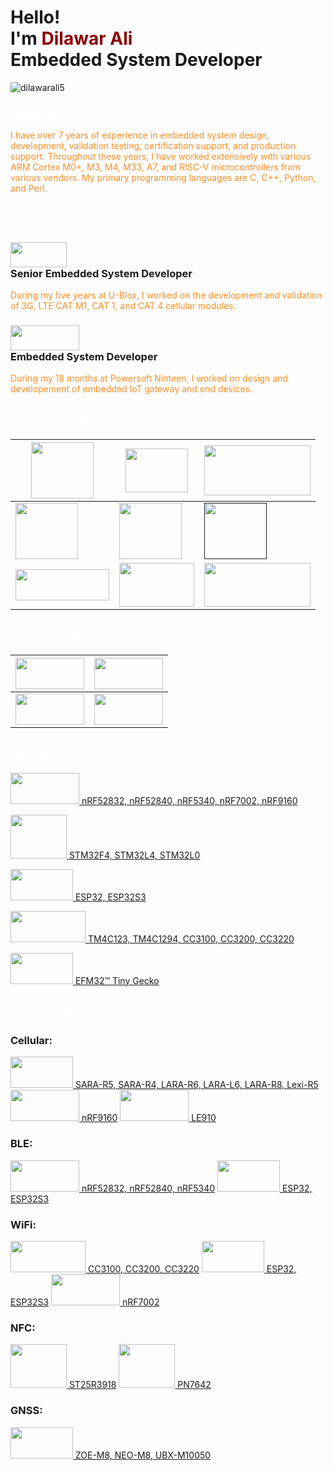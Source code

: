 <!-- <h3 align="right">Available for work</h3> -->
<h1 align="left">Hello!<br>I'm <span style="color:darkred">Dilawar Ali</span>
<br><span>Embedded System Developer</span>
</h1>

<p align="left"> <img src="https://komarev.com/ghpvc/?username=dilawarali5&label=Profile%20views&color=0e75b6&style=flat" alt="dilawarali5" /> </p>

<h3 style="color:white">About Me</h3>
<span style="color:#F68F26">
I have over 7 years of experience in embedded system design, development, validation testing, certification support, and production support. Throughout these years, I have worked extensively with various ARM Cortex M0+, M3, M4, M33, A7, and RISC-V microcontrollers from various vendors. My primary programming languages are C, C++, Python, and Perl.
</span>

<h2 style="color:white">Industrial Expeirence</h2>
<h3><a href="https://www.u-blox.com/en" target="blank"><img src="https://encrypted-tbn0.gstatic.com/images?q=tbn:ANd9GcRURS-DYxSwtG_IJYdCCX6C9_567zY-wpgV3w&s" height="40" width="90"/></a><br>Senior Embedded System Developer</h3>
<span style="color:#F68F26">
During my five years at U-Blox, I worked on the development and validation of 3G, LTE CAT M1, CAT 1, and CAT 4 cellular modules.
</span>

<h3><a href="https://www.powersoft19.com/" target="blank"><img src="https://encrypted-tbn0.gstatic.com/images?q=tbn:ANd9GcSpBmBFp5NBBCuM4cWCXnR1K_RJm6HvC5PrBA&s" height="40" width="110"/></a><br>Embedded System Developer</h3>
<span style="color:#F68F26">
During my 18 months at Powersoft Ninteen, I worked on design and developement of embedded IoT gateway and end devices.
</span>

<h2 style="color:white">Technologies</h2>

| <a href="https://en.wikipedia.org/wiki/LTE_(telecommunication)"> <img src="https://images.data-alliance.net/4g-lte.png" height="90" width="100"/></a>                   | <a href="https://en.wikipedia.org/wiki/Wi-Fi"><img src="https://logos-world.net/wp-content/uploads/2022/03/Wi-Fi-Logo.png" height="70" width="100"/></a>    | <a href="https://en.wikipedia.org/wiki/Bluetooth_Low_Energy"><img src="https://www.iotechsys.com/cmsfiles/New-Branding/Connectors/Bluetooth.png" height="80" width="170"/> </a>   |
|----------------------------|--------|--------|
| <a href="https://en.wikipedia.org/wiki/Ethernet"><img src="https://as2.ftcdn.net/v2/jpg/02/37/31/49/1000_F_237314902_00p8MZjmd1S4MdYhvjm4s5Jg5N6VDhR4.jpg" height="90" width="100"/></a>                     | <a href="https://en.wikipedia.org/wiki/Near-field_communication"><img src="https://banner2.cleanpng.com/20180527/yru/avqwbt8sl.webp" height="90" width="100"/></a> | <a href=""><img src="https://encrypted-tbn0.gstatic.com/images?q=tbn:ANd9GcSoM6uebLsekX7vaI6Iu55HKbt_BaZbGxzD8A&s" height="90" width="100"/></a> |
|<a href="https://www.espressif.com/en/solutions/low-power-solutions/esp-now"><img src="https://i0.wp.com/randomnerdtutorials.com/wp-content/uploads/2020/01/esp-now-logo.png?quality=100&strip=all&ssl=1" height="50" width="150"/></a> | <a href="https://en.wikipedia.org/wiki/Thread_(network_protocol)"><img src="https://encrypted-tbn0.gstatic.com/images?q=tbn:ANd9GcS42KFP4Tfkb3s6qiJMTNNkGaA1ByPQviUz_Q&s" height="70" width="120"/></a> | <a href="https://en.wikipedia.org/wiki/Matter_(standard)"><img src="https://upload.wikimedia.org/wikipedia/commons/thumb/f/fd/Matter_logo.jpg/1280px-Matter_logo.jpg" height="70" width="170"/></a> |



<h2 style="color:white">RealTime Operating Systems</h2>

| <a href="https://zephyrproject.org/"> <img src="https://encrypted-tbn0.gstatic.com/images?q=tbn:ANd9GcSeXJn_zUafm82JM8HnmjKXvDTXiDfKfBDUcA&s" height="50" width="110"/></a> | <a href="https://www.freertos.org/"> <img src="https://upload.wikimedia.org/wikipedia/commons/3/3e/FreeRTOS_logo_2005.svg" height="50" width="110"/></a> |
|----------------------------|--------|
|<a href="https://www.ti.com/tool/TI-RTOS-MCU"> <img src="https://i.ytimg.com/vi/dTWlhTA7HxU/maxresdefault.jpg" height="50" width="110"/></a> | <a href="https://www.silabs.com/developer-tools/micrium-os"> <img src="https://silabs.scene7.com/is/image/siliconlabs/uc-os-rtos-stacks?$Large2Column50pct$" height="50" width="110"/></a> |



<h2 style="color:white">Chipsets</h2>

<a href="https://www.nordicsemi.com/"> <img src="https://www.thefastmode.com/media/k2/items/src/07accd6b3ea88d42a3ac40ac6b4bf48a.jpg?t=20220713_010215" height="50" width="110"/> nRF52832, nRF52840, nRF5340, nRF7002, nRF9160</a>

<a href="https://www.st.com/en/microcontrollers-microprocessors/stm32-32-bit-arm-cortex-mcus.html"> <img src="https://encrypted-tbn0.gstatic.com/images?q=tbn:ANd9GcR75lwToHDevWiUhykEIdcmcsTXRc2BUVy2ww&s" height="70" width="90"/> STM32F4, STM32L4, STM32L0</a>

<a href="https://www.espressif.com/"> <img src="https://i.ytimg.com/vi/zS8qQO2YHR4/maxresdefault.jpg" height="50" width="100"/> ESP32, ESP32S3</a>

<a href="https://www.ti.com/"> <img src="https://encrypted-tbn0.gstatic.com/images?q=tbn:ANd9GcT6JxYBMuc4_Xtg4EYvIovHJ5pxhXY1_pYJeQ&s" height="50" width="120"/> TM4C123, TM4C1294, CC3100, CC3200, CC3220</a>

<a href="https://www.silabs.com/"> <img src="https://encrypted-tbn0.gstatic.com/images?q=tbn:ANd9GcSWVS08_UXIlPZzBxp3rXrX9v1mwxpcG_8iqg&s" height="50" width="100"/> EFM32™ Tiny Gecko</a>



<h2 style="color:white">IoT Devices</h2>
<h3>Cellular:</h3>

<a href="https://www.u-blox.com/en/cellular-modules"> <img src="https://www.ingenu.com/wp-content/uploads/2016/09/INGENU-WEB-PARTNER-UBLOX-2.jpg" height="50" width="100"/> SARA-R5, SARA-R4, LARA-R6, LARA-L6, LARA-R8, Lexi-R5 </a>
<a href="https://www.nordicsemi.com/Products/nRF9160"> <img src="https://www.thefastmode.com/media/k2/items/src/07accd6b3ea88d42a3ac40ac6b4bf48a.jpg?t=20220713_010215" height="50" width="110"/> nRF9160</a>
<a href="https://www.telit.com/devices/le910cx-linux/"> <img src="https://encrypted-tbn0.gstatic.com/images?q=tbn:ANd9GcQmzfcr1yz4YxhmCSJZhbMd_nUOrB1tOP1jIQ&s" height="50" width="110"/> LE910</a>

<h3>BLE:</h3>
<a href="https://www.nordicsemi.com/Products/Wireless/Bluetooth-Low-Energy?lang=en#infotabs"> <img src="https://www.thefastmode.com/media/k2/items/src/07accd6b3ea88d42a3ac40ac6b4bf48a.jpg?t=20220713_010215" height="50" width="110"/> nRF52832, nRF52840, nRF5340</a>
<a href="https://www.espressif.com/"> <img src="https://i.ytimg.com/vi/zS8qQO2YHR4/maxresdefault.jpg" height="50" width="100"/> ESP32, ESP32S3</a>

<h3>WiFi:</h3>
<a href="https://www.ti.com/"> <img src="https://encrypted-tbn0.gstatic.com/images?q=tbn:ANd9GcT6JxYBMuc4_Xtg4EYvIovHJ5pxhXY1_pYJeQ&s" height="50" width="120"/> CC3100, CC3200, CC3220</a>
<a href="https://www.espressif.com/"> <img src="https://i.ytimg.com/vi/zS8qQO2YHR4/maxresdefault.jpg" height="50" width="100"/> ESP32, ESP32S3</a>
<a href="https://www.nordicsemi.com/Products/Wireless/WiFi/Products?lang=en#infotabs"> <img src="https://www.thefastmode.com/media/k2/items/src/07accd6b3ea88d42a3ac40ac6b4bf48a.jpg?t=20220713_010215" height="50" width="110"/> nRF7002</a>


<h3>NFC:</h3>
<a href="https://www.st.com/en/nfc/st25r3916.html"> <img src="https://encrypted-tbn0.gstatic.com/images?q=tbn:ANd9GcR75lwToHDevWiUhykEIdcmcsTXRc2BUVy2ww&s" height="70" width="90"/> ST25R3918</a>
<a href="https://www.nxp.com/products/rfid-nfc/nfc-hf/nfc-readers/single-chip-solution-with-high-performance-nfc-reader-customizable-mcu-and-security-toolbox:PN7642"> <img src="https://encrypted-tbn0.gstatic.com/images?q=tbn:ANd9GcRRdMSdE7rkjwlbyBaIZGu1ajwnyTx6mwoGeA&s" height="70" width="90"/> PN7642 </a>

<h3>GNSS:</h3>
<a href="https://www.u-blox.com/en/positioning-chips-and-modules"> <img src="https://www.ingenu.com/wp-content/uploads/2016/09/INGENU-WEB-PARTNER-UBLOX-2.jpg" height="50" width="100"/> ZOE-M8, NEO-M8, UBX-M10050</a>